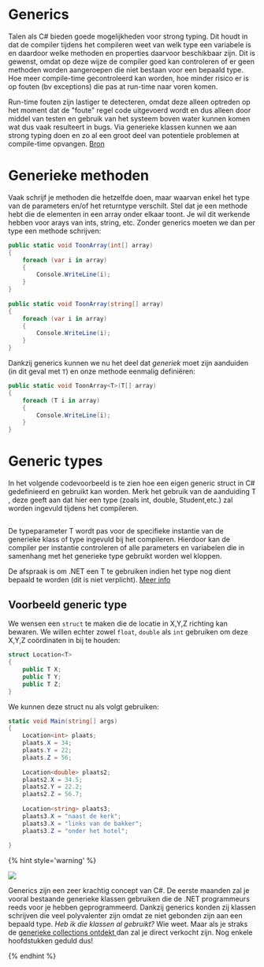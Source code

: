 # Generics
Talen als C# bieden goede mogelijkheden voor strong typing. Dit houdt in dat de compiler tijdens het compileren weet van welk type een variabele is en daardoor welke methoden en properties daarvoor beschikbaar zijn. Dit is gewenst, omdat op deze wijze de compiler goed kan controleren of er geen methoden worden aangeroepen die niet bestaan voor een bepaald type. Hoe meer compile-time gecontroleerd kan worden, hoe minder risico er is op fouten (bv exceptions) die pas at run-time naar voren komen. 

Run-time fouten zijn lastiger te detecteren, omdat deze alleen optreden op het moment dat de "foute" regel code uitgevoerd wordt en dus alleen door middel van testen en gebruik van het systeem boven water kunnen komen wat dus vaak resulteert in bugs. Via generieke klassen kunnen we aan strong typing doen en zo al een groot deel van potentiele problemen at compile-time opvangen. [Bron](http://www.sdn.nl/SDN/Artikelen/tabid/58/view/View/ArticleID/1668/Generic-Programming-in-C-20.aspx)

# Generieke methoden
Vaak schrijf je methoden die hetzelfde doen, maar waarvan enkel het type van de parameters en/of het returntype verschilt. Stel dat je een methode hebt die de elementen in een array onder elkaar toont. Je wil dit werkende hebben voor arays van ints, string, etc. Zonder generics moeten we dan per type een methode schrijven:

```csharp
public static void ToonArray(int[] array)
{
    foreach (var i in array)
    {
        Console.WriteLine(i);
    }
}
 
public static void ToonArray(string[] array)
{
    foreach (var i in array)
    {
        Console.WriteLine(i);
    }
}
```
Dankzij generics kunnen we nu het deel dat *generiek* moet zijn aanduiden (in dit geval met ``T``) en onze methode eenmalig definiëren:

```csharp
public static void ToonArray<T>(T[] array)
{
    foreach (T i in array)
    {
        Console.WriteLine(i);
    }
}
```

# Generic types
In het volgende codevoorbeeld is te zien hoe een eigen generic struct in C# gedefinieerd en gebruikt kan worden. Merk het gebruik van de aanduiding T , deze geeft aan dat hier een type (zoals int, double, Student,etc.) zal worden ingevuld tijdens het compileren.

## <T>
De typeparameter T wordt pas voor de specifieke instantie van de generieke klass of type ingevuld bij het compileren. Hierdoor kan de compiler per instantie controleren of alle parameters en variabelen die in samenhang met het generieke type gebruikt worden wel kloppen.

De afspraak is om .NET een T te gebruiken indien het type nog dient bepaald te worden (dit is niet verplicht).
[Meer info](https://docs.microsoft.com/en-us/dotnet/csharp/programming-guide/generics/introduction-to-generics)

## Voorbeeld generic type
We wensen een ``struct`` te maken die de locatie in X,Y,Z richting kan bewaren. We willen echter zowel ``float``, ``double`` als ``int`` gebruiken om deze X,Y,Z coördinaten in bij te houden:



```csharp
struct Location<T>
{
    public T X;
    public T Y;
    public T Z;
}
```
We kunnen deze struct nu als volgt gebruiken:

```csharp
static void Main(string[] args)
{
    Location<int> plaats;
    plaats.X = 34;
    plaats.Y = 22;
    plaats.Z = 56;
 
    Location<double> plaats2;
    plaats2.X = 34.5;
    plaats2.Y = 22.2;
    plaats2.Z = 56.7;
 
    Location<string> plaats3;
    plaats3.X = "naast de kerk";
    plaats3.X = "links van de bakker";
    plaats3.Z = "onder het hotel";
 
}
```


{% hint style='warning' %}



![](../assets/care.png)

Generics zijn een zeer krachtig concept van C#. De eerste maanden zal je vooral bestaande generieke klassen gebruiken die de .NET programmeurs reeds voor je hebben geprogrammeerd. Dankzij generics konden zij klassen schrijven die veel polyvalenter zijn omdat ze niet gebonden zijn aan een bepaald type. *Heb ik die klassen al gebruikt?* Wie weet. Maar als je straks de [generieke collections ontdekt ](../17_gencols/8_Collections.md) dan zal je direct verkocht zijn. Nog enkele hoofdstukken geduld dus!



{% endhint %}
